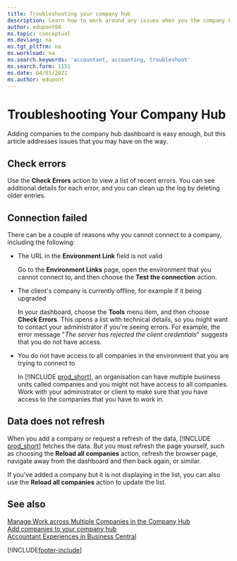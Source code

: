 ```yaml
---
title: Troubleshooting your company hub
description: Learn how to work around any issues when you the company hub in Dynamics 365 Business Central to manage work across multiple companies.
author: edupont04
ms.topic: conceptual
ms.devlang: na
ms.tgt_pltfrm: na
ms.workload: na
ms.search.keywords: 'accountant, accounting, troubleshoot'
ms.search.form: 1151
ms.date: 04/01/2021
ms.author: edupont
---
```

# Troubleshooting Your Company Hub

Adding companies to the company hub dashboard is easy enough, but this article addresses issues that you may have on the way.  

## Check errors

Use the **Check Errors** action to view a list of recent errors. You can see additional details for each error, and you can clean up the log by deleting older entries.  

## Connection failed

There can be a couple of reasons why you cannot connect to a company, including the following:

- The URL in the **Environment Link** field is not valid  

  Go to the **Environment Links** page, open the environment that you cannot connect to, and then choose the **Test the connection** action.  
- The client's company is currently offline, for example if it being upgraded

  In your dashboard, choose the **Tools** menu item, and then choose **Check Errors**. This opens a list with technical details, so you might want to contact your administrator if you're seeing errors. For example, the error message "*The server has rejected the client credentials*" suggests that you do not have access.  
- You do not have access to all companies in the environment that you are trying to connect to

  In [!INCLUDE [prod_short](includes/prod_short.md)], an organisation can have multiple business units called companies and you might not have access to all companies. Work with your administrator or client to make sure that you have access to the companies that you have to work in.  

## Data does not refresh

When you add a company or request a refresh of the data, [!INCLUDE [prod_short](includes/prod_short.md)] fetches the data. But you must refresh the page yourself, such as choosing the **Reload all companies** action, refresh the browser page, navigate away from the dashboard and then back again, or similar.  

If you've added a company but it is not displaying in the list, you can also use the **Reload all companies** action to update the list.

## See also

[Manage Work across Multiple Companies in the Company Hub](company-hub.md)  
[Add companies to your company hub](company-hub-add-company.md)  
[Accountant Experiences in Business Central](finance-accounting.md)  


[!INCLUDE[footer-include](includes/footer-banner.md)]